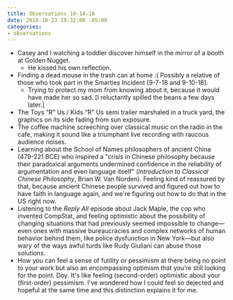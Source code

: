 ```yaml
---
title: Observations 10-14-18
date: 2018-10-23 19:32:00 -05:00
categories:
- observations
---
```


- Casey and I watching a toddler discover himself in the mirror of a booth at Golden Nugget.
	- He kissed his own reflection.
- Finding a dead mouse in the trash can at home :( Possibly a relative of those who took part in the Smarties Incident [9-7-18 and 9-10-18].
	- Trying to protect my mom from knowing about it, because it would have made her so sad. [I reluctantly spilled the beans a few days later.]
- The Toys “R" Us / Kids “R" Us semi trailer marshaled in a truck yard, the graphics on its side fading from sun exposure.
- The coffee machine screeching over classical music on the radio in the cafe, making it sound like a triumphant live recording with raucous audience noises.
- Learning about the School of Names philosophers of ancient China (479-221 BCE) who inspired a "crisis in Chinese philosophy because their paradoxical arguments undermined confidence in the reliability of argumentation and even language itself" (*Introduction to Classical Chinese Philosophy*, Brian W. Van Norden). Feeling kind of reassured by that, because ancient Chinese people survived and figured out how to have faith in language again, and we're figuring out how to do that in the US right now.
- Listening to the *Reply All* episode about Jack Maple, the cop who invented CompStat, and feeling optimistic about the possibility of changing situations that had previously seemed impossible to change—even ones with massive bureaucracies and complex networks of human behavior behind them, like police dysfunction in New York—but also wary of the ways awful turds like Rudy Giuliani can abuse those solutions.
- How you can feel a sense of futility or pessimism at there being no point to your work but also an encompassing optimism that you’re still looking for the point. Doy. It's like feeling (second-order) optimistic about your (first-order) pessimism. I've wondered how I could feel so dejected and hopeful at the same time and this distinction explains it for me.